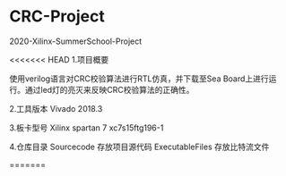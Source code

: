 # CRC-Project
2020-Xilinx-SummerSchool-Project

<<<<<<< HEAD
1.项目概要

使用verilog语言对CRC校验算法进行RTL仿真，并下载至Sea Board上进行运行。通过led灯的亮灭来反映CRC校验算法的正确性。

2.工具版本
Vivado 2018.3


3.板卡型号
Xilinx  spartan 7 xc7s15ftg196-1


4.仓库目录
Sourcecode 存放项目源代码
ExecutableFiles 存放比特流文件



=======

